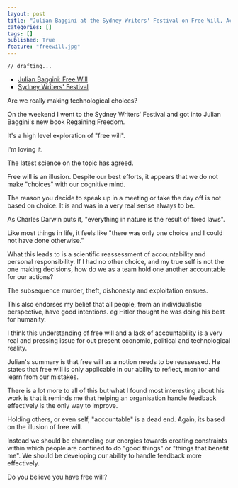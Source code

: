 ```yaml
---
layout: post
title: "Julian Baggini at the Sydney Writers' Festival on Free Will, Accountability and Feedback"
categories: []
tags: []
published: True
feature: "freewill.jpg"
---
```


	// drafting...

- [Julian Baggini: Free Will](http://www.swf.org.au/program/swf2016/julian-baggini-free-will-230)
- [Sydney Writers' Festival](www.swf.org.au)

Are we really making technological choices?

On the weekend I went to the Sydney Writers' Festival and got into Julian Baggini's new book Regaining Freedom. 

It's a high level exploration of "free will". 

I'm loving it.

The latest science on the topic has agreed. 

Free will is an illusion. Despite our best efforts, it appears that we do not make "choices" with our cognitive mind.

The reason you decide to speak up in a meeting or take the day off is not based on choice. It is and was in a very real sense always to be.

As Charles Darwin puts it, "everything in nature is the result of fixed laws".

Like most things in life, it feels like "there was only one choice and I could not have done otherwise."

What this leads to is a scientific reassessment of accountability and personal responsibility. If I had no other choice, and my true self is not the one making decisions, how do we as a team hold one another accountable for our actions?

The subsequence murder, theft, dishonesty and exploitation ensues. 

This also endorses my belief that all people, from an individualistic perspective, have good intentions. eg Hitler thought he was doing his best for humanity.

I think this understanding of free will and a lack of accountability is a very real and pressing issue for out present economic, political and technological reality. 

Julian's summary is that free will as a notion needs to be reassessed. He states that free will is only applicable in our ability to reflect, monitor and learn from our mistakes.

There is a lot more to all of this but what I found most interesting about his work is that it reminds me that helping an organisation handle feedback effectively is the only way to improve. 

Holding others, or even self, "accountable" is a dead end. Again, its based on the illusion of free will.

Instead we should be channeling our energies towards creating constraints within which people are confined to do "good things" or "things that benefit me". We should be developing our ability to handle feedback more effectively.

Do you believe you have free will?